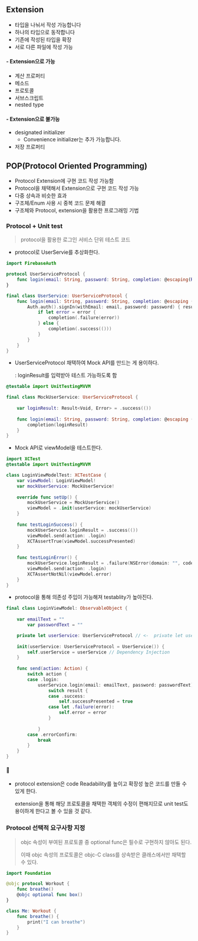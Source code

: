 ## Extension

- 타입을 나눠서 작성 가능합니다
- 하나의 타입으로 동작합니다
- 기존에 작성된 타입을 확장
- 서로 다른 파일에 작성 가능

#### - Extension으로 가능

- 계산 프로퍼티
- 메소드
- 프로토콜
- 서브스크립트
- nested type

#### - Extension으로 불가능

- designated initializer
  - Convenience initializer는 추가 가능합니다.
- 저장 프로퍼티





## POP(Protocol Oriented Programming)

- Protocol Extension에 구현 코드 작성 가능함
- Protocol을 채택해서 Extension으로 구현 코드 작성 가능
- 다중 상속과 비슷한 효과
- 구조체/Enum 사용 시 중복 코드 문제 해결
- 구조체와 Protocol, extension을 활용한 프로그래밍 기법



### Protocol + Unit test

> protocol을 활용한 로그인 서비스 단위 테스트 코드

* protocol로 UserServie를 추상화한다.

```swift
import FirebaseAuth

protocol UserServiceProtocol {
    func login(email: String, password: String, completion: @escaping(Result<Void, Error>) -> Void)
}

final class UserService: UserServiceProtocol {
    func login(email: String, password: String, completion: @escaping (Result<Void, Error>) -> Void) {
        Auth.auth().signIn(withEmail: email, password: password) { result, error in
            if let error = error {
                completion(.failure(error))
            } else {
                completion(.success(()))
            }
        }
    }
}
```



* UserServiceProtocol 채택하여 Mock API를 만드는 게 용이하다. 

  : loginResult를 입력받아 테스트 가능하도록 함

```swift
@testable import UnitTestingMVVM

final class MockUserService: UserServiceProtocol {
    
    var loginResult: Result<Void, Error> = .success(())
    
    func login(email: String, password: String, completion: @escaping (Result<Void, Error>) -> Void) {
        completion(loginResult)
    }
}
```



* Mock API로 viewModel을 테스트한다.

```swift
import XCTest
@testable import UnitTestingMVVM

class LoginViewModelTest: XCTestCase {
    var viewModel: LoginViewModel!
    var mockUserService: MockUserService!
    
    override func setUp() {
        mockUserService = MockUserService()
        viewModel = .init(userService: mockUserService)
    }
    
    func testLoginSuccess() {
        mockUserService.loginResult = .success(())
        viewModel.send(action: .login)
        XCTAssertTrue(viewModel.successPresented)
    }
    
    func testLoginError() {
        mockUserService.loginResult = .failure(NSError(domain: "", code: -1, userInfo: nil))
        viewModel.send(action: .login)
        XCTAssertNotNil(viewModel.error)
    }
}
```

* protocol을 통해 의존성 주입이 가능해져 testablity가 높아진다.

```swift
final class LoginViewModel: ObservableObject {
    
    var emailText = ""
		var passwordText = ""

    private let userService: UserServiceProtocol // <-  private let userService = UserService()
    
    init(userService: UserServiceProtocol = UserService()) {
        self.userService = userService // Dependency Injection
    }
    
    func send(action: Action) {
        switch action {
        case .login:
            userService.login(email: emailText, password: passwordText) { result in
                switch result {
                case .success:
                    self.successPresented = true
                case let .failure(error):
                    self.error = error
                }
                
            }
        case .errorConfirm:
            break
        }
    }
}
```



#### 🤔

* protocol extension은 code Readability를 높이고 확장성 높은 코드를 만들 수 있게 한다.

  extension을 통해 해당 프로토콜을 채택한 객체의 수정이 편해지므로 unit test도 용이하게 한다고 볼 수 있을 것 같다.



### Protocol 선택적 요구사항 지정 

> objc 속성이 부여된 프로토콜 중 optional func은 필수로 구현하지 않아도 된다.
>
> 이때 objc 속성의 프로토콜은 objc-C class를 상속받은 클래스에서만 채택할 수 있다.

```swift
import Foundation

@objc protocol Workout {
    func breathe()
    @objc optional func box()
}

class Me: Workout {
    func breathe() {
        print("I can breathe")
    }
}
```


